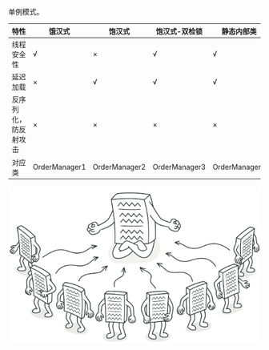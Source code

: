 单例模式。

| 特性         | 饿汉式           | 饱汉式           | 饱汉式-双检锁       | 静态内部类         | 枚举单例          |
|------------|---------------|---------------|---------------|---------------|---------------|
| 线程安全性      | √             | ×             | √             | √             | √             |
| 延迟加载       | ×             | √             | √             | √             | ×             |
| 反序列化，防反射攻击 | ×             | ×             | ×             | ×             | √             |
| 对应类        | OrderManager1 | OrderManager2 | OrderManager3 | OrderManager4 | OrderManager5 |


![](../../../../../../images/1-5.png)